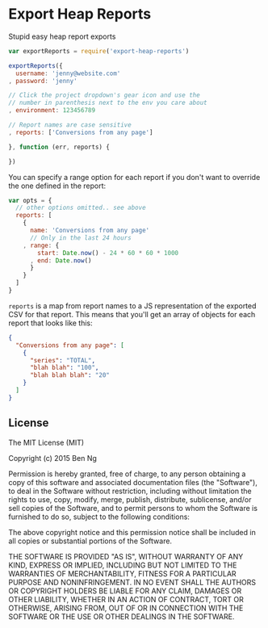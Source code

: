 # Export Heap Reports

Stupid easy heap report exports

```js
var exportReports = require('export-heap-reports')

exportReports({
  username: 'jenny@website.com'
, password: 'jenny'

// Click the project dropdown's gear icon and use the
// number in parenthesis next to the env you care about
, environment: 123456789

// Report names are case sensitive
, reports: ['Conversions from any page']

}, function (err, reports) {

})
```

You can specify a range option for each report if you don't want to override the one defined in the report:

```js
var opts = {
  // other options omitted.. see above
  reports: [
    {
      name: 'Conversions from any page'
      // Only in the last 24 hours
    , range: {
        start: Date.now() - 24 * 60 * 60 * 1000
      , end: Date.now()
      }
    }
  ]
}
```

`reports` is a map from report names to a JS representation of the exported CSV for that report. This means that you'll get an array of objects for each report that looks like this:

```json
{
  "Conversions from any page": [
    {
      "series": "TOTAL",
      "blah blah": "100",
      "blah blah blah": "20"
    }
  ]
}
```

## License

The MIT License (MIT)

Copyright (c) 2015 Ben Ng

Permission is hereby granted, free of charge, to any person obtaining a copy
of this software and associated documentation files (the "Software"), to deal
in the Software without restriction, including without limitation the rights
to use, copy, modify, merge, publish, distribute, sublicense, and/or sell
copies of the Software, and to permit persons to whom the Software is
furnished to do so, subject to the following conditions:

The above copyright notice and this permission notice shall be included in
all copies or substantial portions of the Software.

THE SOFTWARE IS PROVIDED "AS IS", WITHOUT WARRANTY OF ANY KIND, EXPRESS OR
IMPLIED, INCLUDING BUT NOT LIMITED TO THE WARRANTIES OF MERCHANTABILITY,
FITNESS FOR A PARTICULAR PURPOSE AND NONINFRINGEMENT. IN NO EVENT SHALL THE
AUTHORS OR COPYRIGHT HOLDERS BE LIABLE FOR ANY CLAIM, DAMAGES OR OTHER
LIABILITY, WHETHER IN AN ACTION OF CONTRACT, TORT OR OTHERWISE, ARISING FROM,
OUT OF OR IN CONNECTION WITH THE SOFTWARE OR THE USE OR OTHER DEALINGS IN
THE SOFTWARE.
